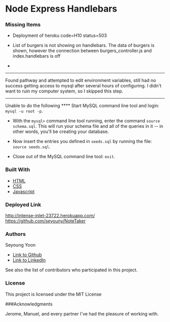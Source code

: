 # Node Express Handlebars

### Missing Items

* Deployment of heroku
code=H10
status=503

* List of burgers is not showing on handlebars.
The data of burgers is shown, however the connection between burgers_controller.js and index.handlebars is off

* 
* * * * * * * * * * * * * * * * 
Found pathway and attempted to edit environment variables, still had no success getting access to mysql after several hours of configuring.
I didn't want to ruin my computer system, so I skipped this step.
* * * * * * * * * * * * * * * * 

Unable to do the following
   **** Start MySQL command line tool and login: `mysql -u root -p`.

   * With the `mysql>` command line tool running, enter the command `source schema.sql`. This will run your schema file and all of the queries in it -- in other words, you'll be creating your database.

   * Now insert the entries you defined in `seeds.sql` by running the file: `source seeds.sql`.

   * Close out of the MySQL command line tool: `exit`.

### Built With

* [HTML](https://developer.mozilla.org/en-US/docs/Web/HTML)
* [CSS](https://developer.mozilla.org/en-US/docs/Web/CSS)
* [Javascript](https://developer.mozilla.org/en-US/docs/Web/JavaScript)


### Deployed Link

http://intense-inlet-23722.herokuapp.com/
https://github.com/seyouny/NoteTaker

### Authors

Seyoung Yoon

- [Link to Github](https://github.com/seyouny)
- [Link to LinkedIn](https://www.linkedin.com/in/stacey-yoon-bbaa7413a/)

See also the list of contributors who participated in this project.

### License
This project is licensed under the MIT License

###Acknowledgments

Jerome, Manuel, and every partner I've had the pleasure of working with.